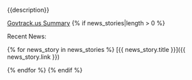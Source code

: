 {{description}}

[Govtrack.us Summary]({{link}})
{% if news_stories|length > 0 %}

Recent News:

{% for news_story in news_stories %}
[{{ news_story.title }}]({{ news_story.link }})

{% endfor %}
{% endif %}
